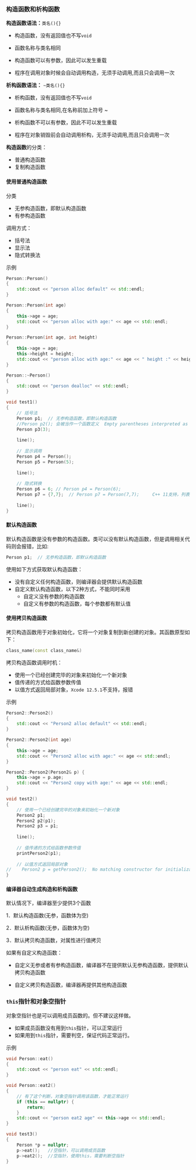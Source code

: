 ### 构造函数和析构函数

**构造函数语法：**`类名(){}`

- 构造函数，没有返回值也不写`void`

- 函数名称与类名相同

- 构造函数可以有参数，因此可以发生重载

- 程序在调用对象时候会自动调用构造，无须手动调用,而且只会调用一次

**析构函数语法：** `~类名(){}`

- 析构函数，没有返回值也不写`void`

- 函数名称与类名相同,在名称前加上符号  ~

- 析构函数不可以有参数，因此不可以发生重载

- 程序在对象销毁前会自动调用析构，无须手动调用,而且只会调用一次



**构造函数**的分类：

- 普通构造函数
- 复制构造函数



#### 使用普通构造函数

分类

- 无参构造函数，即默认构造函数
- 有参构造函数

调用方式：

- 括号法
- 显示法
- 隐式转换法

示例

```c++
Person::Person()
{
    std::cout << "person alloc default" << std::endl;
}

Person::Person(int age)
{
    this->age = age;
    std::cout << "person alloc with age:" << age << std::endl;
}

Person::Person(int age, int height)
{
    this->age = age;
    this->height = height;
    std::cout << "person alloc with age:" << age << " height :" << height << std::endl;
}

Person::~Person()
{
    std::cout << "person dealloc" << std::endl;
}
```

```c++
void test1()
{
    // 括号法
    Person p1;  // 无参构造函数，即默认构造函数
    //Person p2(); 会被当作一个函数定义  Empty parentheses interpreted as a function declaration
    Person p3(3);
    
    line();
    
    // 显示调用
    Person p4 = Person();
    Person p5 = Person(5);
    
    line();
    
    // 隐式转换
    Person p6 = 6; // Person p4 = Person(6);
    Person p7 = {7,7};  // Person p7 = Person(7,7);     C++ 11支持，列表初始化(List-initialization)
    
    line();
}
```



#### 默认构造函数

默认构造函数是没有参数的构造函数。类可以没有默认构造函数，但是调用相关代码则会报错，比如:

```c++
Person p1;  // 无参构造函数，即默认构造函数
```

使用如下方式获取默认构造函数：

- 没有自定义任何构造函数，则编译器会提供默认构造函数
- 自定义默认构造函数，以下2种方式，不能同时采用
  - 自定义没有参数的构造函数
  - 自定义有参数的构造函数，每个参数都有默认值



#### 使用拷贝构造函数

拷贝构造函数用于对象初始化，它将一个对象复制到新创建的对象。其函数原型如下：

```c++
class_name(const class_name&)
```

拷贝构造函数调用时机：

* 使用一个已经创建完毕的对象来初始化一个新对象
* 值传递的方式给函数参数传值
* 以值方式返回局部对象，`Xcode 12.5.1`不支持，报错

示例

```c++
Person2::Person2()
{
    std::cout << "Person2 alloc default" << std::endl;
}

Person2::Person2(int age)
{
    this->age = age;
    std::cout << "Person2 alloc with age:" << age << std::endl;
}

Person2::Person2(Person2& p) {
    this->age = p.age;
    std::cout << "Person2 copy with age:" << age << std::endl;
}
```

```c++
void test2()
{
    // 使用一个已经创建完毕的对象来初始化一个新对象
    Person2 p1;
    Person2 p2(p1);
    Person2 p3 = p1;
    
    line();
    
    // 值传递的方式给函数参数传值
    printPerson2(p1);
    
    // 以值方式返回局部对象
//    Person2 p = getPerson2();  No matching constructor for initialization of 'Person2'
}
```



#### 编译器自动生成构造和析构函数

默认情况下，编译器至少提供3个函数

1．默认构造函数(无参，函数体为空)

2．默认析构函数(无参，函数体为空)

3．默认拷贝构造函数，对属性进行值拷贝

如果有自定义构造函数：

* 自定义无参或者有参构造函数，编译器不在提供默认无参构造函数，提供默认拷贝构造函数


* 自定义拷贝构造函数，编译器再提供其他构造函数



### `this`指针和对象空指针

对象空指针也是可以调用成员函数的。但不建议这样做。

- 如果成员函数没有用到`this`指针，可以正常运行
- 如果用到`this`指针，需要判空，保证代码正常运行。

示例

```c++
void Person::eat()
{
    std::cout << "person eat" << std::endl;
}

void Person::eat2()
{
    // 有了这个判断，对象空指针调用该函数，才能正常运行
    if (this == nullptr) {
        return;
    }
    std::cout << "person eat2 age" << this->age << std::endl;
}
```

```c++
void test3()
{
    Person *p = nullptr;
    p->eat();   //空指针，可以调用成员函数
    p->eat2();  //空指针，使用this，需要判断空指针
}
```



